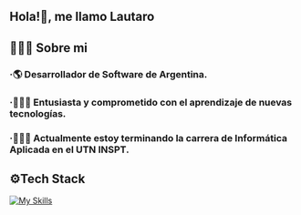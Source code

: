 ## Hola!👋, me llamo Lautaro

## 🙋🏻‍♂️ Sobre mi

### ·🌎 Desarrollador de Software de Argentina.
### ·🧑🏻‍💻 Entusiasta y comprometido con el aprendizaje de nuevas tecnologías. 
### ·🧑🏻‍🎓 Actualmente estoy terminando la carrera de Informática Aplicada en el UTN INSPT.

## ⚙️Tech Stack
[![My Skills](https://skillicons.dev/icons?i=js,nodejs,npm,express,bootstrap,react,postman,html,css,java,spring,mysql,mongodb,git,github,vscode,c,py&perline=9)](https://skillicons.dev)
